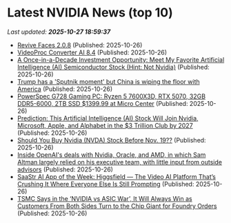 # Latest NVIDIA News (top 10)
_Last updated: **2025-10-27 18:59:37**_

- [Revive Faces 2.0.8](https://post.rlsbb.to/revive-faces-2-0-8/) (Published: 2025-10-26)
- [VideoProc Converter AI 8.4](https://post.rlsbb.to/videoproc-converter-ai-8-4/) (Published: 2025-10-26)
- [A Once-in-a-Decade Investment Opportunity: Meet My Favorite Artificial Intelligence (AI) Semiconductor Stock (Hint: Not Nvidia)](https://biztoc.com/x/9aeab8a63d7abc21) (Published: 2025-10-26)
- [Trump has a 'Sputnik moment' but China is wiping the floor with America](https://www.abc.net.au/news/2025-10-27/trump-china-rare-earths-ai-bellbots-communism/105935300) (Published: 2025-10-26)
- [PowerSpec G728 Gaming PC: Ryzen 5 7600X3D, RTX 5070, 32GB DDR5-6000, 2TB SSD $1399.99 at Micro Center](https://slickdeals.net/f/18735064-powerspec-g728-gaming-pc-ryzen-5-7600x3d-rtx-5070-32gb-ddr5-6000-2tb-ssd-1399-99-at-micro-center) (Published: 2025-10-26)
- [Prediction: This Artificial Intelligence (AI) Stock Will Join Nvidia, Microsoft, Apple, and Alphabet in the $3 Trillion Club by 2027](https://biztoc.com/x/14c04e3b9ffede93) (Published: 2025-10-26)
- [Should You Buy Nvidia (NVDA) Stock Before Nov. 19??](https://biztoc.com/x/a20c5ecddd9dff7c) (Published: 2025-10-26)
- [Inside OpenAI's deals with Nvidia, Oracle, and AMD, in which Sam Altman largely relied on his executive team, with little input from outside advisors](https://biztoc.com/x/23a56e2403c40b15) (Published: 2025-10-26)
- [SaaStr AI App of the Week: Higgsfield — The Video AI Platform That’s Crushing It Where Everyone Else Is Still Prompting](https://www.saastr.com/saastr-ai-app-of-the-week-higgsfield-the-video-ai-platform-thats-crushing-it-where-everyone-else-is-still-prompting/) (Published: 2025-10-26)
- [TSMC Says in the ‘NVIDIA vs ASIC War’, It Will Always Win as Customers From Both Sides Turn to the Chip Giant for Foundry Orders](https://wccftech.com/tsmc-says-in-the-nvidia-vs-asic-war-it-will-always-win/) (Published: 2025-10-26)
